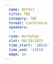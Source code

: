 ```yaml
---
  name: d2t4s1
  title: TBD
  category: TBD
  format: Conférence
  speakers: 
    - 
  room: Workshop
  slot: 04/10/2025
  time_start: '10h15'
  time_end: '12h15'
  ampm: am
---
```

